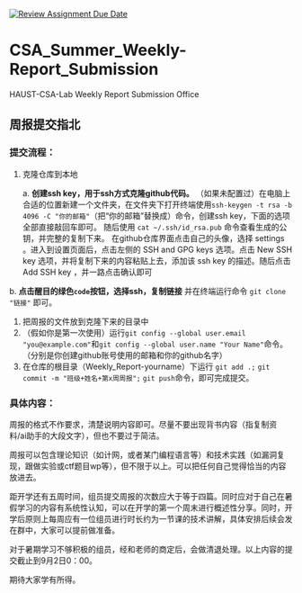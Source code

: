 [![Review Assignment Due Date](https://classroom.github.com/assets/deadline-readme-button-22041afd0340ce965d47ae6ef1cefeee28c7c493a6346c4f15d667ab976d596c.svg)](https://classroom.github.com/a/o8gaKHdH)
# CSA_Summer_Weekly-Report_Submission



HAUST-CSA-Lab Weekly Report Submission Office

## 周报提交指北

### 提交流程：

1. 克隆仓库到本地

   a. **创建ssh key，用于ssh方式克隆github代码。** （如果未配置过）在电脑上合适的位置新建一个文件夹，在文件夹下打开终端使用`ssh-keygen -t rsa -b 4096 -C "你的邮箱"`（把“你的邮箱”替换成）命令，创建ssh key，下面的选项全部直接敲回车即可。 随后使用 `cat ~/.ssh/id_rsa.pub` 命令查看生成的公钥，并完整的复制下来。 在github仓库界面点击自己的头像，选择 settings 。进入到设置页面后，点击左侧的 SSH and GPG keys 选项。点击 New SSH key 选项，并将复制下来的内容粘贴上去，添加该 ssh key 的描述。随后点击 Add SSH key ，并一路点击确认即可

 b. **点击醒目的绿色`code`按钮，选择ssh，复制链接** 并在终端运行命令 `git clone "链接"` 即可。

1. 把周报的文件放到克隆下来的目录中
2. （假如你是第一次使用）运行`git config --global user.email "you@example.com"`和`git config --global user.name "Your Name"`命令。（分别是你创建github账号使用的邮箱和你的github名字）
3. 在仓库的根目录（Weekly_Report-yourname）下运行 `git add .;` `git commit -m "班级+姓名+第x周周报";` `git push`命令，即可完成提交。

### 具体内容：

周报的格式不作要求，清楚说明内容即可。尽量不要出现背书内容（指复制资料/ai助手的大段文字），但也不要过于简洁。

周报可以包含理论知识（如计网，或者某门编程语言等）和技术实践（如漏洞复现，跟做实验或ctf题目wp等），但不限于以上。可以把任何自己觉得恰当的内容放进去。

距开学还有五周时间，组员提交周报的次数应大于等于四篇。同时应对于自己在暑假学习的内容有系统性认知，可以在开学的第一个周末进行概述性分享。同时，开学后原则上每周应有一位组员进行时长约为一节课的技术讲解，具体安排后续会发在群中，大家可以提前做准备。

对于暑期学习不够积极的组员，经和老师的商定后，会做清退处理。以上内容的提交截止到9月2日0：00。

期待大家学有所得。